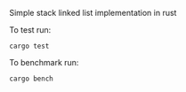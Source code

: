 Simple stack linked list implementation in rust

To test run:

`cargo test`

To benchmark run:

`cargo bench`